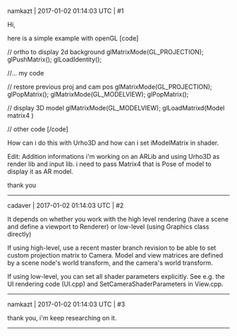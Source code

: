namkazt | 2017-01-02 01:14:03 UTC | #1

Hi,

here is a simple example with openGL
[code]

// ortho to display 2d background
glMatrixMode(GL_PROJECTION);
glPushMatrix();
glLoadIdentity();

//... my code

// restore previous proj and cam pos
glMatrixMode(GL_PROJECTION);
glPopMatrix();
glMatrixMode(GL_MODELVIEW);
glPopMatrix();


// display 3D model
glMatrixMode(GL_MODELVIEW);
glLoadMatrixd(Model matrix4 )

// other code
[/code]

How can i do this with Urho3D and how can i set iModelMatrix in shader.


Edit: Addition informations
i'm working on an ARLib and using Urho3D as render lib and input lib.
i need to pass Matrix4 that is Pose of model to display it as AR model.

thank you

-------------------------

cadaver | 2017-01-02 01:14:03 UTC | #2

It depends on whether you work with the high level rendering (have a scene and define a viewport to Renderer) or low-level (using Graphics class directly)

If using high-level, use a recent master branch revision to be able to set custom projection matrix to Camera. Model and view matrices are defined by a scene node's world transform, and the camera's world transform.

If using low-level, you can set all shader parameters explicitly. See e.g. the UI rendering code (UI.cpp) and SetCameraShaderParameters in View.cpp.

-------------------------

namkazt | 2017-01-02 01:14:03 UTC | #3

thank you, i'm keep researching on it.

-------------------------

